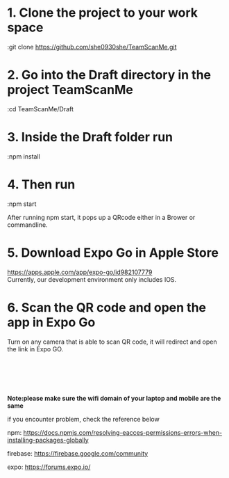 # 1. Clone the project to your work space
:git clone https://github.com/she0930she/TeamScanMe.git

# 2. Go into the Draft directory in the project TeamScanMe
:cd TeamScanMe/Draft

# 3. Inside the Draft folder run
:npm install

# 4. Then run
:npm start

After running npm start, it pops up a QRcode either in a Brower or commandline.

# 5. Download Expo Go in Apple Store
https://apps.apple.com/app/expo-go/id982107779 <br>
Currently, our development environment only includes IOS. 


# 6. Scan the QR code and open the app in Expo Go
Turn on any camera that is able to scan QR code, it will redirect and open the link in Expo GO. 

<br/>
<br/>
<br/>
<br/>

**Note:please make sure the wifi domain of your laptop and mobile are the same**<br/>

if you encounter problem, check the reference below

npm: https://docs.npmjs.com/resolving-eacces-permissions-errors-when-installing-packages-globally

firebase: https://firebase.google.com/community

expo: https://forums.expo.io/



